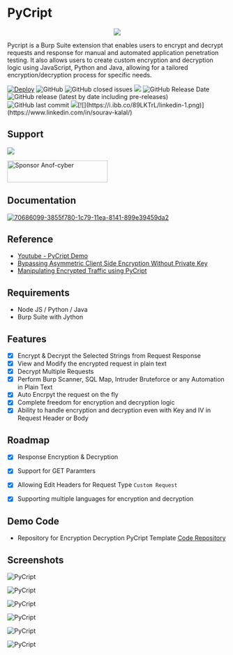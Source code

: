 # PyCript
<p align="center">
  <img src="https://i.ibb.co/KqGXSq0/Py-Cript-Banner.png" />
</p>



Pycript is a Burp Suite extension that enables users to encrypt and decrypt requests and response for manual and automated application penetration testing. It also allows users to create custom encryption and decryption logic using JavaScript, Python and Java, allowing for a tailored encryption/decryption process for specific needs.


[![Deploy](https://github.com/Anof-cyber/PyCript-Docs/actions/workflows/static.yml/badge.svg)](https://github.com/Anof-cyber/PyCript-Docs/actions/workflows/static.yml)
![GitHub](https://img.shields.io/github/license/Anof-cyber/APTRS)
![GitHub closed issues](https://img.shields.io/github/issues-closed/Anof-cyber/PyCript)
[![](https://img.shields.io/static/v1?label=Sponsor&message=%E2%9D%A4&logo=GitHub&color=%23fe8e86)](https://github.com/sponsors/Anof-cyber)
![GitHub Release Date](https://img.shields.io/github/release-date/anof-cyber/PyCript?style=plastic)
![GitHub release (latest by date including pre-releases)](https://img.shields.io/github/v/release/anof-cyber/PyCript?include_prereleases)
![GitHub last commit](https://img.shields.io/github/last-commit/Anof-cyber/PyCript)
[![](https://i.ibb.co/qsV4mb9/twitter-2.png)](https://twitter.com/ano_f_)[![](https://i.ibb.co/89LKTrL/linkedin-1.png)](https://www.linkedin.com/in/sourav-kalal/)


## Support

<a href="https://www.buymeacoffee.com/AnoF"><img src="https://img.buymeacoffee.com/button-api/?text=Buy me a coffee&emoji=&slug=AnoF&button_colour=FF5F5F&font_colour=ffffff&font_family=Arial&outline_colour=000000&coffee_colour=FFDD00" /></a>

<a href="https://github.com/sponsors/Anof-cyber"><img src="https://img.shields.io/static/v1?label=Sponsor&message=%E2%9D%A4&logo=GitHub&color=%23fe8e86" alt="Sponsor Anof-cyber" width="230" height="50"></a>


## Documentation

<a href="https://pycript.souravkalal.tech/#/"><img src="https://i.ibb.co/NLTJ6MR/70686099-3855f780-1c79-11ea-8141-899e39459da2.png" alt="70686099-3855f780-1c79-11ea-8141-899e39459da2" border="0"></a>

## Reference
- [Youtube - PyCript Demo](https://www.youtube.com/watch?v=J8KE5VR8yDk)
- [Bypassing Asymmetric Client Side Encryption Without Private Key](https://infosecwriteups.com/bypassing-asymmetric-client-side-encryption-without-private-key-822ed0d8aeb6)
- [Manipulating Encrypted Traffic using PyCript](https://infosecwriteups.com/manipulating-encrypted-traffic-using-pycript-b637612528bb)


## Requirements

- Node JS / Python / Java
- Burp Suite with Jython
    
## Features

- [X] Encrypt & Decrypt the Selected Strings from Request Response
- [X] View and Modify the encrypted request in plain text
- [X] Decrypt Multiple Requests 
- [X] Perform Burp Scanner, SQL Map, Intruder Bruteforce or any Automation in Plain Text
- [X] Auto Encrpyt the request on the fly
- [X] Complete freedom for encryption and decryption logic
- [X] Ability to handle encryption and decryption even with Key and IV in Request Header or Body

## Roadmap

- [X] Response Encryption & Decryption
- [X] Support for GET Paramters
- [X] Allowing Edit Headers for Request Type ```Custom Request```
- [X] Supporting multiple languages for encryption and decryption 


## Demo Code

- Repository for Encryption Decryption PyCript Template [Code Repository ](https://github.com/Anof-cyber/PyCript-Template)






## Screenshots

![PyCript](https://github.com/Anof-cyber/PyCript-Docs/blob/gh-pages/0.2/assets/Complete%20Body%20-%20Example%201.gif?raw=true)

![PyCript](https://github.com/Anof-cyber/PyCript-Docs/blob/gh-pages/0.2/assets/Complete%20Body%20-%20Example%202.gif?raw=true)


![PyCript](https://github.com/Anof-cyber/PyCript-Docs/blob/gh-pages/0.2/assets/Custom%20Request%20-%20Example%201.gif?raw=true)


![PyCript](https://github.com/Anof-cyber/PyCript-Docs/blob/gh-pages/0.2/assets/Edit%20Header%20-%20Example%201.gif?raw=true)

![PyCript](https://github.com/Anof-cyber/PyCript-Docs/blob/gh-pages/0.2/assets/Paramter%20Value%20-%20Example%201.gif?raw=true)

![PyCript](https://github.com/Anof-cyber/PyCript-Docs/blob/gh-pages/0.2/assets/Paramter%20Key%20and%20value%20-%20Example%201.gif?raw=true)
